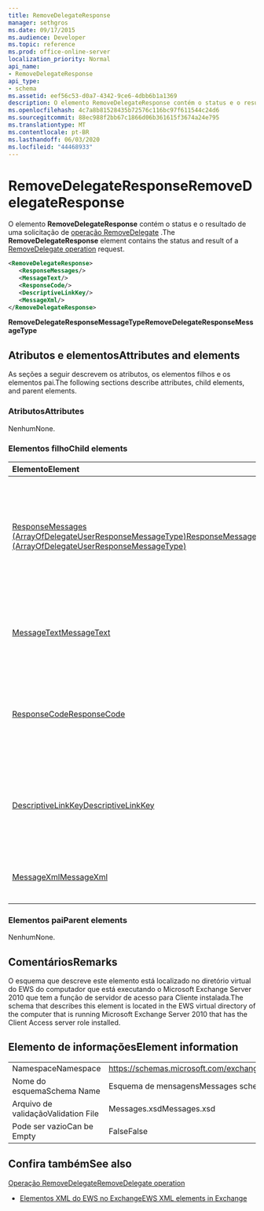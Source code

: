 ```yaml
---
title: RemoveDelegateResponse
manager: sethgros
ms.date: 09/17/2015
ms.audience: Developer
ms.topic: reference
ms.prod: office-online-server
localization_priority: Normal
api_name:
- RemoveDelegateResponse
api_type:
- schema
ms.assetid: eef56c53-d0a7-4342-9ce6-4dbb6b1a1369
description: O elemento RemoveDelegateResponse contém o status e o resultado de uma solicitação de operação RemoveDelegate.
ms.openlocfilehash: 4c7a8b81528435b72576c116bc97f611544c24d6
ms.sourcegitcommit: 88ec988f2bb67c1866d06b361615f3674a24e795
ms.translationtype: MT
ms.contentlocale: pt-BR
ms.lasthandoff: 06/03/2020
ms.locfileid: "44468933"
---
```

# <a name="removedelegateresponse"></a><span data-ttu-id="383ca-103">RemoveDelegateResponse</span><span class="sxs-lookup"><span data-stu-id="383ca-103">RemoveDelegateResponse</span></span>

<span data-ttu-id="383ca-104">O elemento **RemoveDelegateResponse** contém o status e o resultado de uma solicitação de [operação RemoveDelegate](removedelegate-operation.md) .</span><span class="sxs-lookup"><span data-stu-id="383ca-104">The **RemoveDelegateResponse** element contains the status and result of a [RemoveDelegate operation](removedelegate-operation.md) request.</span></span> 
  
```xml
<RemoveDelegateResponse>
   <ResponseMessages/>
   <MessageText/>
   <ResponseCode/>
   <DescriptiveLinkKey/>
   <MessageXml/>
</RemoveDelegateResponse>
```

 <span data-ttu-id="383ca-105">**RemoveDelegateResponseMessageType**</span><span class="sxs-lookup"><span data-stu-id="383ca-105">**RemoveDelegateResponseMessageType**</span></span>
## <a name="attributes-and-elements"></a><span data-ttu-id="383ca-106">Atributos e elementos</span><span class="sxs-lookup"><span data-stu-id="383ca-106">Attributes and elements</span></span>

<span data-ttu-id="383ca-107">As seções a seguir descrevem os atributos, os elementos filhos e os elementos pai.</span><span class="sxs-lookup"><span data-stu-id="383ca-107">The following sections describe attributes, child elements, and parent elements.</span></span>
  
### <a name="attributes"></a><span data-ttu-id="383ca-108">Atributos</span><span class="sxs-lookup"><span data-stu-id="383ca-108">Attributes</span></span>

<span data-ttu-id="383ca-109">Nenhum</span><span class="sxs-lookup"><span data-stu-id="383ca-109">None.</span></span>
  
### <a name="child-elements"></a><span data-ttu-id="383ca-110">Elementos filho</span><span class="sxs-lookup"><span data-stu-id="383ca-110">Child elements</span></span>

|<span data-ttu-id="383ca-111">**Elemento**</span><span class="sxs-lookup"><span data-stu-id="383ca-111">**Element**</span></span>|<span data-ttu-id="383ca-112">**Descrição**</span><span class="sxs-lookup"><span data-stu-id="383ca-112">**Description**</span></span>|
|:-----|:-----|
|[<span data-ttu-id="383ca-113">ResponseMessages (ArrayOfDelegateUserResponseMessageType)</span><span class="sxs-lookup"><span data-stu-id="383ca-113">ResponseMessages (ArrayOfDelegateUserResponseMessageType)</span></span>](responsemessages-arrayofdelegateuserresponsemessagetype.md) <br/> |<span data-ttu-id="383ca-114">Contém as mensagens de resposta para uma solicitação de gerenciamento de representante do Exchange Web Services.</span><span class="sxs-lookup"><span data-stu-id="383ca-114">Contains the response messages for an Exchange Web Services delegate management request.</span></span>  <br/> |
|[<span data-ttu-id="383ca-115">MessageText</span><span class="sxs-lookup"><span data-stu-id="383ca-115">MessageText</span></span>](messagetext.md) <br/> |<span data-ttu-id="383ca-116">Fornece uma descrição de texto do status da resposta.</span><span class="sxs-lookup"><span data-stu-id="383ca-116">Provides a text description of the status of the response.</span></span>  <br/> |
|[<span data-ttu-id="383ca-117">ResponseCode</span><span class="sxs-lookup"><span data-stu-id="383ca-117">ResponseCode</span></span>](responsecode.md) <br/> |<span data-ttu-id="383ca-118">Fornece um código de erro que identifica o erro específico que a solicitação encontrou.</span><span class="sxs-lookup"><span data-stu-id="383ca-118">Provides an error code that identifies the specific error that the request encountered.</span></span>  <br/> |
|[<span data-ttu-id="383ca-119">DescriptiveLinkKey</span><span class="sxs-lookup"><span data-stu-id="383ca-119">DescriptiveLinkKey</span></span>](descriptivelinkkey.md) <br/> |<span data-ttu-id="383ca-120">Não utilizado no momento e está reservado para uso futuro.</span><span class="sxs-lookup"><span data-stu-id="383ca-120">Currently unused and is reserved for future use.</span></span> <span data-ttu-id="383ca-121">Ele contém um valor de 0.</span><span class="sxs-lookup"><span data-stu-id="383ca-121">It contains a value of 0.</span></span>  <br/> |
|[<span data-ttu-id="383ca-122">MessageXml</span><span class="sxs-lookup"><span data-stu-id="383ca-122">MessageXml</span></span>](messagexml.md) <br/> |<span data-ttu-id="383ca-123">Fornece informações adicionais de resposta de erro.</span><span class="sxs-lookup"><span data-stu-id="383ca-123">Provides additional error response information.</span></span>  <br/> |
   
### <a name="parent-elements"></a><span data-ttu-id="383ca-124">Elementos pai</span><span class="sxs-lookup"><span data-stu-id="383ca-124">Parent elements</span></span>

<span data-ttu-id="383ca-125">Nenhum</span><span class="sxs-lookup"><span data-stu-id="383ca-125">None.</span></span>
  
## <a name="remarks"></a><span data-ttu-id="383ca-126">Comentários</span><span class="sxs-lookup"><span data-stu-id="383ca-126">Remarks</span></span>

<span data-ttu-id="383ca-127">O esquema que descreve este elemento está localizado no diretório virtual do EWS do computador que está executando o Microsoft Exchange Server 2010 que tem a função de servidor de acesso para Cliente instalada.</span><span class="sxs-lookup"><span data-stu-id="383ca-127">The schema that describes this element is located in the EWS virtual directory of the computer that is running Microsoft Exchange Server 2010 that has the Client Access server role installed.</span></span>
  
## <a name="element-information"></a><span data-ttu-id="383ca-128">Elemento de informações</span><span class="sxs-lookup"><span data-stu-id="383ca-128">Element information</span></span>

|||
|:-----|:-----|
|<span data-ttu-id="383ca-129">Namespace</span><span class="sxs-lookup"><span data-stu-id="383ca-129">Namespace</span></span>  <br/> |https://schemas.microsoft.com/exchange/services/2006/messages  <br/> |
|<span data-ttu-id="383ca-130">Nome do esquema</span><span class="sxs-lookup"><span data-stu-id="383ca-130">Schema Name</span></span>  <br/> |<span data-ttu-id="383ca-131">Esquema de mensagens</span><span class="sxs-lookup"><span data-stu-id="383ca-131">Messages schema</span></span>  <br/> |
|<span data-ttu-id="383ca-132">Arquivo de validação</span><span class="sxs-lookup"><span data-stu-id="383ca-132">Validation File</span></span>  <br/> |<span data-ttu-id="383ca-133">Messages.xsd</span><span class="sxs-lookup"><span data-stu-id="383ca-133">Messages.xsd</span></span>  <br/> |
|<span data-ttu-id="383ca-134">Pode ser vazio</span><span class="sxs-lookup"><span data-stu-id="383ca-134">Can be Empty</span></span>  <br/> |<span data-ttu-id="383ca-135">False</span><span class="sxs-lookup"><span data-stu-id="383ca-135">False</span></span>  <br/> |
   
## <a name="see-also"></a><span data-ttu-id="383ca-136">Confira também</span><span class="sxs-lookup"><span data-stu-id="383ca-136">See also</span></span>



[<span data-ttu-id="383ca-137">Operação RemoveDelegate</span><span class="sxs-lookup"><span data-stu-id="383ca-137">RemoveDelegate operation</span></span>](removedelegate-operation.md)


- [<span data-ttu-id="383ca-138">Elementos XML do EWS no Exchange</span><span class="sxs-lookup"><span data-stu-id="383ca-138">EWS XML elements in Exchange</span></span>](ews-xml-elements-in-exchange.md)

